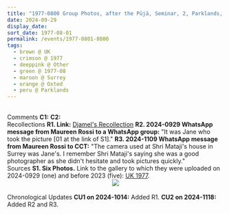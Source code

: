 ```yaml
---
title: "1977-0800 Group Photos, after the Pūjā, Seminar, 2, Parklands, Ice House Wood, Hurst Green, Oxted, Surrey, UK"
date: 2024-09-29
display_date: 
sort_date: 1977-08-01
permalink: /events/1977-0801-0800
tags:
  - brown @ UK
  - crimson @ 1977
  - deeppink @ Other
  - green @ 1977-08
  - maroon @ Surrey
  - orange @ Oxted
  - peru @ Parklands
---
```


<br>

<wave-list>
  <list-title color="DarkSeaGreen" width="55">Comments</list-title>
  <list-item color="BlanchedAlmond" width="280"><b>C1:</b> <i></i></list-item>
  <list-item color="Lavender" width="280"><b>C2:</b> <i></i></list-item>
</wave-list>

<br>
<wave-list>
  <list-title color="DarkSeaGreen" width="65"> Recollections</list-title>
  <list-item color="BlanchedAlmond" width="280"><b>R1. Link:</b> <a href="https://medium.com/@jamelmet/magical-moments-with-shri-mataji-nirmaladevi-e59a5fa68877"> Djamel's Recollection</a></list-item>
   <list-item color="Lavender" width="280"><b>R2. 2024-0929 WhatsApp message from Maureen Rossi to a WhatsApp group:</b> "It was Jane who took the picture [01 at the link of S1]."</list-item>
   <list-item color="Lavender" width="280"><b>R3. 2024-1109 WhatsApp message from Maureen Rossi to CCT:</b> "The camera used at Shri Mataji's house in Surrey was Jane's. I remember Shri Mataji's saying she was a good photographer as she didn't hesitate and took pictures quickly."</list-item>   
</wave-list>

<br>

<wave-list>
  <list-title color="DarkSeaGreen" width="40">Sources</list-title>
  <list-item color="BlanchedAlmond"  width="280"><b>S1. Six Photos.</b> Link to the gallery to which they were uploaded on 2024-0929 (one) and before 2023 (five): <a href="https://eternalmoments.smugmug.com/Countries/UK/1977">UK 1977</a>.</list-item>
</wave-list>

<div style="text-align: center"><img src="https://pub-bcc3cbe9b1e94ba1ac28915f7a3900fa.r2.dev/1977-0800_Group_Photos_after_the_Puja_Seminar_2_Parklands_Ice_House_Wood_Hurst_Green_Oxted_Surrey_UK_02_(Photo_credit_Pujari_Sat_Pal_camera_credit_Jane_Brown_Mahipalsingh_Jaisingh_Raul_Collection_scanned_by_Ankit_Khare).jpg" /></div>
<br>

<wave-list>
  <list-title color="DarkSeaGreen" width="110">Chronological Updates</list-title>
  <list-item color="BlanchedAlmond" width="280"><b>CU1 on 2024-1014:</b> Added R1.</list-item>
  <list-item color="Lavender" width="280"><b>CU2 on 2024-1118:</b> Added R2 and R3.</list-item>
</wave-list>